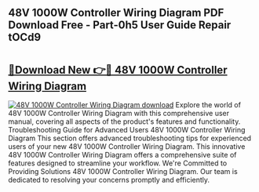 ## 48V 1000W Controller Wiring Diagram PDF Download Free - Part-0h5 User Guide Repair tOCd9

# <h2><a href="http://dfigq0.blite.top/?on=48V+1000W+Controller+Wiring+Diagram">🔗Download New 👉🔴 48V 1000W Controller Wiring Diagram</a></h2>

[![48V 1000W Controller Wiring Diagram download](https://i.imgur.com/lujVjoI.png)](http://dfigq0.blite.top/?on=48V+1000W+Controller+Wiring+Diagram)
Explore the world of 48V 1000W Controller Wiring Diagram with this comprehensive user manual, covering all aspects of the product's features and functionality. Troubleshooting Guide for Advanced Users 48V 1000W Controller Wiring Diagram This section offers advanced troubleshooting tips for experienced users of your new 48V 1000W Controller Wiring Diagram. This innovative 48V 1000W Controller Wiring Diagram offers a comprehensive suite of features designed to streamline your workflow. We're Committed to Providing Solutions 48V 1000W Controller Wiring Diagram. Our team is dedicated to resolving your concerns promptly and efficiently.
